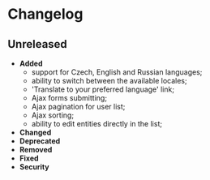 # Changelog

## Unreleased
- **Added**
    - support for Czech, English and Russian languages;
    - ability to switch between the available locales;
    - 'Translate to your preferred language' link;
    - Ajax forms submitting;
    - Ajax pagination for user list;
    - Ajax sorting;
    - ability to edit entities directly in the list;
- **Changed**
- **Deprecated**
- **Removed**
- **Fixed**
- **Security**
